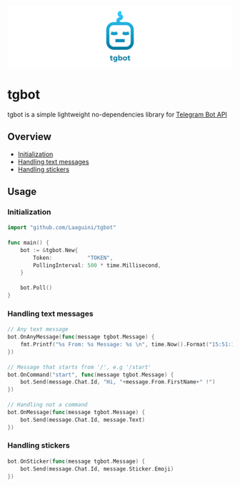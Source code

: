 ![](https://github.com/Laaguini/tgbot/blob/main/readme-cover.png?raw=true)

# tgbot

tgbot is a simple lightweight no-dependencies library for [Telegram Bot API](https://core.telegram.org/bots/api)

## Overview

- [Initialization](#initialization)
- [Handling text messages](#handling-text-messages)
- [Handling stickers](#handling-stickers)

## Usage

### Initialization

```go
import "github.com/Laaguini/tgbot"

func main() {
    bot := &tgbot.New{
        Token:           "TOKEN",
        PollingInterval: 500 * time.Millisecond,
    }
    
    bot.Poll()
}
```

### Handling text messages

```go
// Any text message 
bot.OnAnyMessage(func(message tgbot.Message) {
    fmt.Printf("%s From: %s Message: %s \n", time.Now().Format("15:51:15"), message.From.Username, message.Text)
})
    
// Message that starts from '/', e.g '/start'
bot.OnCommand("start", func(message tgbot.Message) {
    bot.Send(message.Chat.Id, "Hi, "+message.From.FirstName+" !")
})
    
// Handling not a command
bot.OnMessage(func(message tgbot.Message) {
    bot.Send(message.Chat.Id, message.Text)
})
```

### Handling stickers

```go
bot.OnSticker(func(message tgbot.Message) {
    bot.Send(message.Chat.Id, message.Sticker.Emoji)
})
```
